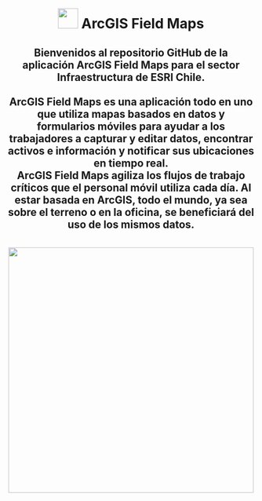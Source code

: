 <div id="title" align="center">   <h1><img src="https://th.bing.com/th/id/OIP.bKjjigC_yxPQnbsGC7ZsAAAAAA?pid=ImgDet&rs=1" width="41"/> ArcGIS Field Maps </h1></div>

<div id="header" align="center">
  <h2>Bienvenidos al repositorio GitHub de la aplicación ArcGIS Field Maps para el sector Infraestructura de ESRI Chile.<br>
    <br>
    ArcGIS Field Maps es una aplicación todo en uno que utiliza mapas basados en datos y formularios móviles para ayudar a los trabajadores a capturar y editar datos, encontrar activos e información y notificar sus ubicaciones en tiempo real. <br>ArcGIS Field Maps agiliza los flujos de trabajo críticos que el personal móvil utiliza cada día. Al estar basada en ArcGIS, todo el mundo, ya sea sobre el terreno o en la oficina, se beneficiará del uso de los mismos datos.</h2><br>
    <img src="https://www.esri.com/content/dam/esrisites/en-us/arcgis/products/arcgis-field-maps/assets/arcgis-fieldmaps-banner-fg.png" width="500"/><br>
</div>
